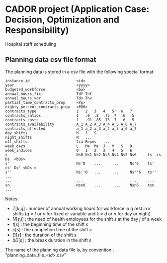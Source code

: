 # CADOR project (Application Case: Decision, Optimization and Responsibility)

Hospital staff scheduling

## Planning data csv file format

The planning data is stored in a csv file with the following special format:

    instance_id                     <id>
    year                            <yyyy>
    budgeted_workforce              <bw>
    annual_hours_fix                Tdf Tnf
    annual_hours_var                Tdv Tnv
    partial_time_contracts_prop     <Pp>
    eighty_percent_contracts_prop   <P80>
    contracts_type                  1   2   3   4   5   6   7
    contracts_ratios                1   .9  .8  .75 .7  .6  .5
    contracts_costs                 1   .91 .85 .75 .7  .6  .5
    contracts_availability          A_1 A_2 A_3 A_4 A_5 A_6 A_7
    contracts_affected              a_1 a_2 a_3 a_4 a_5 a_6 a_7
    day_shifts                      M   J   S   ...
    night_shifts                    N   ...
    off_shifts                      Jca Repos   ...
    week_days                       L   Ma  Me  J   V   S   D
    week_indices                    0   1   2   3   4   5   6
    s                               Ns0 Ns1 Ns2 Ns3 Ns4 Ns5 Ns6     ts  cs  Ds  <bDs>
    s'                              Ns'0    ...     ...     Ns'6    ts' cs' Ds' <bDs'>
    s''                             Ns''0   ...     ...     Ns''6   ts''    ...
    ...                             ...                     ...     ...
    sn                              Nsn0    ...      ...    Nsn6    tsn     ...

Notes: 
- *T*[*k*,*q*] : number of annual working hours for workforce in *q* rest in *k* shifts (*q = f* or *v* for fixed or 
variable and *k = d* or *n* for day or night)
- *N*[*s*,*j*] : the need of health employees for the shift *s* at the day *j* of a week
- *t*[*s*] : the beginning time of the shift *s*
- *c*[*s*] : the completion time of the shift *s*
- *D*[*s*] : the duration of the shift *s*
- *bD*[*s*] : the break duration in the shift *s*

The name of the planning data file is, by convention : "planning_data_file_<*id*>.csv"

